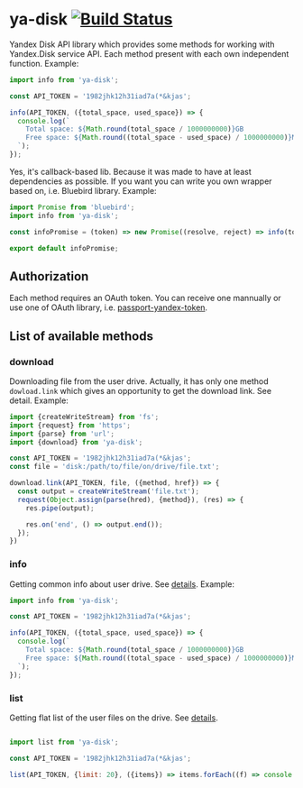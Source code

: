 # ya-disk [![Build Status](https://travis-ci.org/RomiC/ya-disk.svg?branch=master)](https://travis-ci.org/RomiC/ya-disk)
Yandex Disk API library which provides some methods for working with Yandex.Disk service API. Each method present with each own independent function. Example:

```javascript
import info from 'ya-disk';

const API_TOKEN = '1982jhk12h31iad7a(*&kjas';

info(API_TOKEN, ({total_space, used_space}) => {
  console.log(`
    Total space: ${Math.round(total_space / 1000000000)}GB
    Free space: ${Math.round((total_space - used_space) / 1000000000)}MB
  `);
});
```


Yes, it's callback-based lib. Because it was made to have at least dependencies as possible. If you want you can write you own wrapper based on, i.e. Bluebird library. Example:


```javascript
import Promise from 'bluebird';
import info from 'ya-disk';

const infoPromise = (token) => new Promise((resolve, reject) => info(token, resolve, reject));

export default infoPromise;
```

## Authorization

Each method requires an OAuth token. You can receive one mannually or use one of OAuth library, i.e. [passport-yandex-token](https://github.com/ghaiklor/passport-yandex-token).

## List of available methods

### download

Downloading file from the user drive. Actually, it has only one method `dowload.link` which gives an opportunity to get the download link. See detail. Example:

```javascript
import {createWriteStream} from 'fs';
import {request} from 'https';
import {parse} from 'url';
import {download} from 'ya-disk';

const API_TOKEN = '1982jhk12h31iad7a(*&kjas';
const file = 'disk:/path/to/file/on/drive/file.txt';

download.link(API_TOKEN, file, ({method, href}) => {
  const output = createWriteStream('file.txt');
  request(Object.assign(parse(hred), {method}), (res) => {
    res.pipe(output);

    res.on('end', () => output.end());
  });
})
```

### info

Getting common info about user drive. See [details](https://tech.yandex.ru/disk/api/reference/capacity-docpage/). Example:

```javascript
import info from 'ya-disk';

const API_TOKEN = '1982jhk12h31iad7a(*&kjas';

info(API_TOKEN, ({total_space, used_space}) => {
  console.log(`
    Total space: ${Math.round(total_space / 1000000000)}GB
    Free space: ${Math.round((total_space - used_space) / 1000000000)}MB
  `);
});

```

### list

Getting flat list of the user files on the drive. See [details](https://tech.yandex.ru/disk/api/reference/all-files-docpage/).

```javascript

import list from 'ya-disk';

const API_TOKEN = '1982jhk12h31iad7a(*&kjas';

list(API_TOKEN, {limit: 20}, ({items}) => items.forEach((f) => console.log(`${f.name} (${f.mime_type})`)));
```

